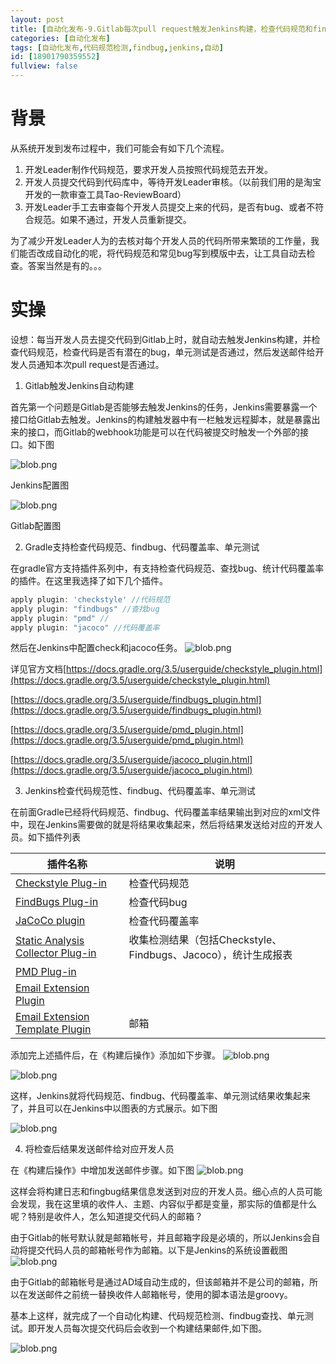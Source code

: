 ```yaml
---
layout: post
title: [自动化发布-9.Gitlab每次pull request触发Jenkins构建，检查代码规范和findbug]
categories: [自动化发布]
tags: [自动化发布,代码规范检测,findbug,jenkins,自动]
id: [18901790359552]
fullview: false
---
```

# 背景

从系统开发到发布过程中，我们可能会有如下几个流程。

1. 开发Leader制作代码规范，要求开发人员按照代码规范去开发。
2. 开发人员提交代码到代码库中，等待开发Leader审核。（以前我们用的是淘宝开发的一款审查工具Tao-ReviewBoard）
3. 开发Leader手工去审查每个开发人员提交上来的代码，是否有bug、或者不符合规范。如果不通过，开发人员重新提交。

为了减少开发Leader人为的去核对每个开发人员的代码所带来繁琐的工作量，我们能否改成自动化的呢，将代码规范和常见bug写到模版中去，让工具自动去检查。答案当然是有的。。。

# 实操

设想：每当开发人员去提交代码到Gitlab上时，就自动去触发Jenkins构建，并检查代码规范，检查代码是否有潜在的bug，单元测试是否通过，然后发送邮件给开发人员通知本次pull request是否通过。

1. Gitlab触发Jenkins自动构建

首先第一个问题是Gitlab是否能够去触发Jenkins的任务，Jenkins需要暴露一个接口给Gitlab去触发。Jenkins的构建触发器中有一栏触发远程脚本，就是暴露出来的接口，而Gitlab的webhook功能是可以在代码被提交时触发一个外部的接口。如下图

![blob.png](/assets/resources/image/20170429/1493451625372083131.png "1493451625372083131.png")

Jenkins配置图

![blob.png](/assets/resources/image/20170429/1493451708125058216.png "1493451708125058216.png")

Gitlab配置图

2. Gradle支持检查代码规范、findbug、代码覆盖率、单元测试

在gradle官方支持插件系列中，有支持检查代码规范、查找bug、统计代码覆盖率的插件。在这里我选择了如下几个插件。
```gradle
apply plugin: 'checkstyle' //代码规范
apply plugin: "findbugs" //查找bug
apply plugin: "pmd" //
apply plugin: "jacoco" //代码覆盖率
```

然后在Jenkins中配置check和jacoco任务。
![blob.png](/assets/resources/image/20170429/1493452593588003599.png "1493452593588003599.png")

详见官方文档[https://docs.gradle.org/3.5/userguide/checkstyle_plugin.html](https://docs.gradle.org/3.5/userguide/checkstyle_plugin.html)

[https://docs.gradle.org/3.5/userguide/findbugs_plugin.html](https://docs.gradle.org/3.5/userguide/findbugs_plugin.html)

[https://docs.gradle.org/3.5/userguide/pmd_plugin.html](https://docs.gradle.org/3.5/userguide/pmd_plugin.html)

[https://docs.gradle.org/3.5/userguide/jacoco_plugin.html](https://docs.gradle.org/3.5/userguide/jacoco_plugin.html)

3. Jenkins检查代码规范性、findbug、代码覆盖率、单元测试

在前面Gradle已经将代码规范、findbug、代码覆盖率结果输出到对应的xml文件中，现在Jenkins需要做的就是将结果收集起来，然后将结果发送给对应的开发人员。如下插件列表  

|插件名称|说明|
|-|-|
|[Checkstyle Plug-in](http://wiki.jenkins-ci.org/x/GYCGAQ)|检查代码规范|
|[FindBugs Plug-in](http://wiki.jenkins-ci.org/x/GYAs)|检查代码bug|
|[JaCoCo plugin](https://wiki.jenkins-ci.org/display/JENKINS/JaCoCo+Plugin)|检查代码覆盖率|
|[Static Analysis Collector Plug-in](http://wiki.jenkins-ci.org/x/tgeIAg)|收集检测结果（包括Checkstyle、Findbugs、Jacoco），统计生成报表|
|[PMD Plug-in](http://wiki.jenkins-ci.org/x/GAAHAQ)| |
|[Email Extension Plugin](http://wiki.jenkins-ci.org/display/JENKINS/Email-ext+plugin)| |
|[Email Extension Template Plugin](https://wiki.jenkins-ci.org/display/JENKINS/Email-ext+Template+Plugin)| 邮箱|

添加完上述插件后，在《构建后操作》添加如下步骤。
![blob.png](/assets/resources/image/20170429/1493453783559040557.png "1493453783559040557.png")

![blob.png](/assets/resources/image/20170429/1493453815023061168.png "1493453815023061168.png")

这样，Jenkins就将代码规范、findbug、代码覆盖率、单元测试结果收集起来了，并且可以在Jenkins中以图表的方式展示。如下图

![blob.png](/assets/resources/image/20170429/1493454092111079282.png "1493454092111079282.png")

4. 将检查后结果发送邮件给对应开发人员

在《构建后操作》中增加发送邮件步骤。如下图
![blob.png](/assets/resources/image/20170429/1493454264891093441.png "1493454264891093441.png")

这样会将构建日志和fingbug结果信息发送到对应的开发人员。细心点的人员可能会发现，我在这里填的收件人、主题、内容似乎都是变量，那实际的值都是什么呢？特别是收件人，怎么知道提交代码人的邮箱？

由于Gitlab的帐号默认就是邮箱帐号，并且邮箱字段是必填的，所以Jenkins会自动将提交代码人员的邮箱帐号作为邮箱。以下是Jenkins的系统设置截图
![blob.png](/assets/resources/image/20170429/1493455284543029875.png "1493455284543029875.png")

由于Gitlab的邮箱帐号是通过AD域自动生成的，但该邮箱并不是公司的邮箱，所以在发送邮件之前统一替换收件人邮箱帐号，使用的脚本语法是groovy。

基本上这样，就完成了一个自动化构建、代码规范检测、findbug查找、单元测试。即开发人员每次提交代码后会收到一个构建结果邮件,如下图。

![blob.png](/assets/resources/image/20170429/1493456045247065558.png "1493456045247065558.png")
